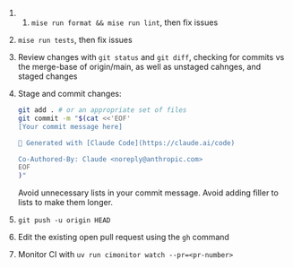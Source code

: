 1. 1. `mise run format && mise run lint`, then fix issues
2. `mise run tests`, then fix issues
3. Review changes with `git status` and `git diff`, checking for commits vs the merge-base of origin/main, as well as unstaged cahnges, and staged changes
4. Stage and commit changes:

   ```bash
   git add . # or an appropriate set of files
   git commit -m "$(cat <<'EOF'
   [Your commit message here]
   
   🤖 Generated with [Claude Code](https://claude.ai/code)
   
   Co-Authored-By: Claude <noreply@anthropic.com>
   EOF
   )"
   ```

   Avoid unnecessary lists in your commit message. Avoid adding filler to lists to make them longer.
5. `git push -u origin HEAD`
6. Edit the existing open pull request using the `gh` command
7. Monitor CI with `uv run cimonitor watch --pr=<pr-number>`